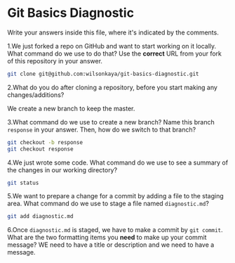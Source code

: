 # Git Basics Diagnostic

Write your answers inside this file, where it's indicated by the comments.

1.We just forked a repo on GitHub and want to start working on it locally.
What command do we use to do that? Use the **correct** URL from your fork of
this repository in your answer.

```sh
git clone git@github.com:wilsonkaya/git-basics-diagnostic.git
```

2.What do you do after cloning a repository, before you start making any
changes/additions?

We create a new branch to keep the master.

3.What command do we use to create a new branch? Name this branch `response`
    in your answer. Then, how do we switch to that branch?

```sh
git checkout -b response
git checkout response
```

4.We just wrote some code. What command do we use to see a summary of the
    changes in our working directory?

```sh
git status
```

5.We want to prepare a change for a commit by adding a file to the staging
    area. What command do we use to stage a file named `diagnostic.md`?

```sh
git add diagnostic.md
```

6.Once `diagnostic.md` is staged, we have to make a commit by `git commit`.
What are the two formatting items you **need** to make up your commit message?
WE need to have a title or description and we need to have a message.
